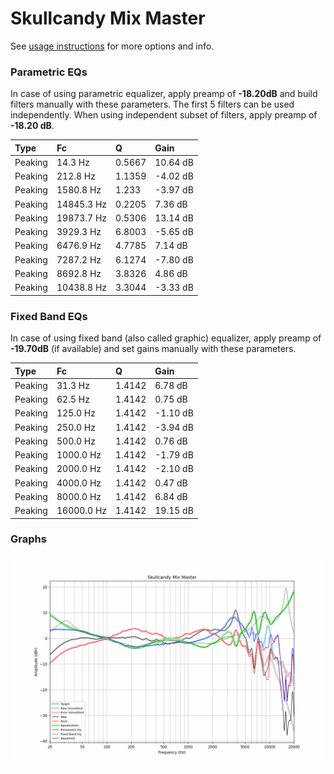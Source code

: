 # Skullcandy Mix Master
See [usage instructions](https://github.com/jaakkopasanen/AutoEq#usage) for more options and info.

### Parametric EQs
In case of using parametric equalizer, apply preamp of **-18.20dB** and build filters manually
with these parameters. The first 5 filters can be used independently.
When using independent subset of filters, apply preamp of **-18.20 dB**.

| Type    | Fc         |      Q | Gain     |
|:--------|:-----------|:-------|:---------|
| Peaking | 14.3 Hz    | 0.5667 | 10.64 dB |
| Peaking | 212.8 Hz   | 1.1359 | -4.02 dB |
| Peaking | 1580.8 Hz  | 1.233  | -3.97 dB |
| Peaking | 14845.3 Hz | 0.2205 | 7.36 dB  |
| Peaking | 19873.7 Hz | 0.5306 | 13.14 dB |
| Peaking | 3929.3 Hz  | 6.8003 | -5.65 dB |
| Peaking | 6476.9 Hz  | 4.7785 | 7.14 dB  |
| Peaking | 7287.2 Hz  | 6.1274 | -7.80 dB |
| Peaking | 8692.8 Hz  | 3.8326 | 4.86 dB  |
| Peaking | 10438.8 Hz | 3.3044 | -3.33 dB |

### Fixed Band EQs
In case of using fixed band (also called graphic) equalizer, apply preamp of **-19.70dB**
(if available) and set gains manually with these parameters.

| Type    | Fc         |      Q | Gain     |
|:--------|:-----------|:-------|:---------|
| Peaking | 31.3 Hz    | 1.4142 | 6.78 dB  |
| Peaking | 62.5 Hz    | 1.4142 | 0.75 dB  |
| Peaking | 125.0 Hz   | 1.4142 | -1.10 dB |
| Peaking | 250.0 Hz   | 1.4142 | -3.94 dB |
| Peaking | 500.0 Hz   | 1.4142 | 0.76 dB  |
| Peaking | 1000.0 Hz  | 1.4142 | -1.79 dB |
| Peaking | 2000.0 Hz  | 1.4142 | -2.10 dB |
| Peaking | 4000.0 Hz  | 1.4142 | 0.47 dB  |
| Peaking | 8000.0 Hz  | 1.4142 | 6.84 dB  |
| Peaking | 16000.0 Hz | 1.4142 | 19.15 dB |

### Graphs
![](./Skullcandy%20Mix%20Master.png)